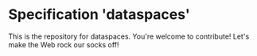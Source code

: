 
# Specification 'dataspaces'

This is the repository for dataspaces. You're welcome to contribute! Let's make the Web rock our socks
off!
